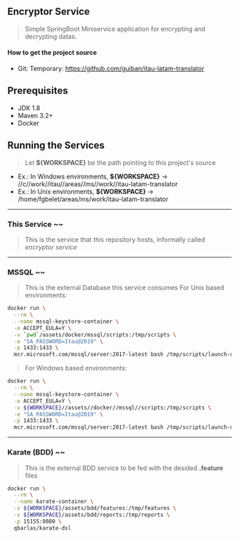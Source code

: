 ## Encryptor Service

> Simple SpringBoot Miniservice application for encrypting and decrypting datas.

#### How to get the project source
- Git:
Temporary: https://github.com/guiban/itau-latam-translator

## Prerequisites
- JDK 1.8
- Maven 3.2+
- Docker


## Running the Services
> Let **${WORKSPACE}** be the path pointing to this project's source
  - Ex.: In Windows environments, **${WORKSPACE}** -> //c//work//itau//areas//ms//work//itau-latam-translator
  - Ex.: In Unix environments, **${WORKSPACE}** -> /home/fgbelet/areas/ms/work/itau-latam-translator

___
### This Service ~~
> This is the service that this repository hosts, informally called *encryptor service*
___
### MSSQL ~~
> This is the external Database this service consumes 
For Unix based environments:
```bash
docker run \
  --rm \
  --name mssql-keystore-container \
  -e ACCEPT_EULA=Y \
  -v `pwd`/assets/docker/mssql/scripts:/tmp/scripts \
  -e "SA_PASSWORD=Itau@2019" \
  -p 1433:1433 \
  mcr.microsoft.com/mssql/server:2017-latest bash /tmp/scripts/launch-db.sh
```

>For Windows based environments:
```bash
docker run \
  --rm \
  --name mssql-keystore-container \
  -e ACCEPT_EULA=Y \
  -v ${WORKSPACE}//assets//docker//mssql//scripts:/tmp/scripts \
  -e "SA_PASSWORD=Itau@2019" \
  -p 1433:1433 \
  mcr.microsoft.com/mssql/server:2017-latest bash /tmp/scripts/launch-db.sh
```

___
### Karate (BDD) ~~
> This is the external BDD service to be fed  with the desided **.feature** files
```bash
docker run \
  --rm \
  --name karate-container \
  -v ${WORKSPACE}/assets/bdd/features:/tmp/features \
  -v ${WORKSPACE}/assets/bdd/reports:/tmp/reports \
  -p 15155:8080 \
  qbarlas/karate-dsl
```